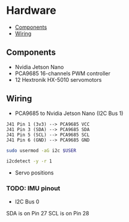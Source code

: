 # Hardware

- [Components](#components)
- [Wiring](#wiring)

## Components

- Nvidia Jetson Nano
- PCA9685 16-channels PWM controller
- 12 Hextronik HX-5010 servomotors

## Wiring

- PCA9685 to Nvidia Jetson Nano (I2C Bus 1)

```no-lang
J41 Pin 1 (3v3) --> PCA9685 VCC
J41 Pin 3 (SDA) --> PCA9685 SDA
J41 Pin 5 (SCL) --> PCA9685 SCL
J41 Pin 6 (GND) --> PCA9685 GND
```

```bash
sudo usermod -aG i2c $USER

i2cdetect -y -r 1
```

- Servo positions

### TODO: IMU pinout

- I2C Bus 0

SDA is on Pin 27
SCL is on Pin 28
